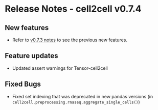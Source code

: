 # Release Notes - cell2cell v0.7.4

## New features
- Refer to [v0.7.3 notes](./0.7.3-notes.md) to see the previous new features.

## Feature updates
- Updated assert warnings for Tensor-cell2cell

## Fixed Bugs
- Fixed set indexing that was deprecated in new pandas versions (in `cell2cell.preprocessing.rnaseq.aggregate_single_cells()`)